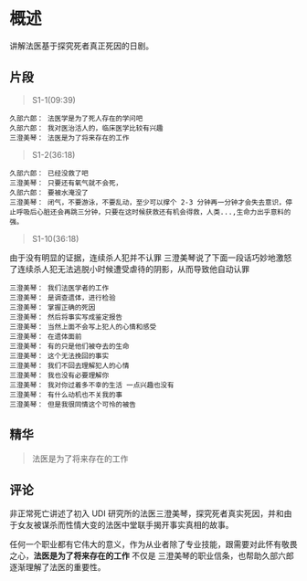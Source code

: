 # 概述
讲解法医基于探究死者真正死因的日剧。

## 片段

> S1-1(09:39)
```
久部六郎： 法医学是为了死人存在的学问吧
久部六郎： 我对医治活人的，临床医学比较有兴趣
三澄美琴： 法医是为了将来存在的工作
```


> S1-2(36:18)

```
久部六郎： 已经没救了吧
三澄美琴： 只要还有氧气就不会死，
久部六郎： 要被水淹没了
三澄美琴： 闭气，不要游泳，不要乱动，至少可以撑个 2-3 分钟再一分钟才会失去意识，停止呼吸后心脏还会再跳三分钟，只要在这时候获救还有机会得救，人类...,生命力出乎意料的强。 
```


> S1-10(36:18)

由于没有明显的证据，连续杀人犯并不认罪
三澄美琴说了下面一段话巧妙地激怒了连续杀人犯无法逃脱小时候遭受虐待的阴影，从而导致他自动认罪

```
三澄美琴： 我们法医学者的工作
三澄美琴： 是调查遗体，进行检验
三澄美琴： 掌握正确的死因
三澄美琴： 然后将事实写成鉴定报告
三澄美琴： 当然上面不会写上犯人的心情和感受
三澄美琴： 在遗体面前
三澄美琴： 有的只是他们被夺去的生命
三澄美琴： 这个无法挽回的事实
三澄美琴： 我们不回去理解犯人的心情
三澄美琴： 我也没有必要理解你
三澄美琴： 我对你过着多不幸的生活 一点兴趣也没有
三澄美琴： 有什么动机也不关我的事
三澄美琴： 但是我很同情这个可怜的被告
```



## 精华

> 法医是为了将来存在的工作


## 评论
非正常死亡讲述了初入 UDI 研究所的法医三澄美琴，探究死者真实死因，并和由于女友被谋杀而性情大变的法医中堂联手揭开事实真相的故事。

任何一个职业都有它伟大的意义，作为从业者除了专业技能，跟需要对此怀有敬畏之心，**法医是为了将来存在的工作** 不仅是
三澄美琴的职业信条，也帮助久部六郎逐渐理解了法医的重要性。
